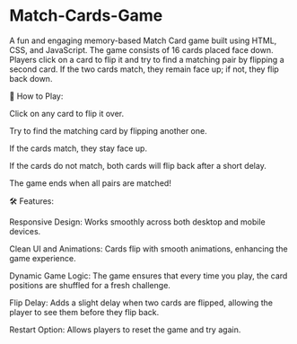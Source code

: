 # Match-Cards-Game
A fun and engaging memory-based Match Card game built using HTML, CSS, and JavaScript. The game consists of 16 cards placed face down. Players click on a card to flip it and try to find a matching pair by flipping a second card. If the two cards match, they remain face up; if not, they flip back down.


🎯 How to Play:

Click on any card to flip it over.

Try to find the matching card by flipping another one.

If the cards match, they stay face up.

If the cards do not match, both cards will flip back after a short delay.

The game ends when all pairs are matched!


🛠 Features:

Responsive Design: Works smoothly across both desktop and mobile devices.

Clean UI and Animations: Cards flip with smooth animations, enhancing the game experience.

Dynamic Game Logic: The game ensures that every time you play, the card positions are shuffled for a fresh challenge.

Flip Delay: Adds a slight delay when two cards are flipped, allowing the player to see them before they flip back.

Restart Option: Allows players to reset the game and try again.
